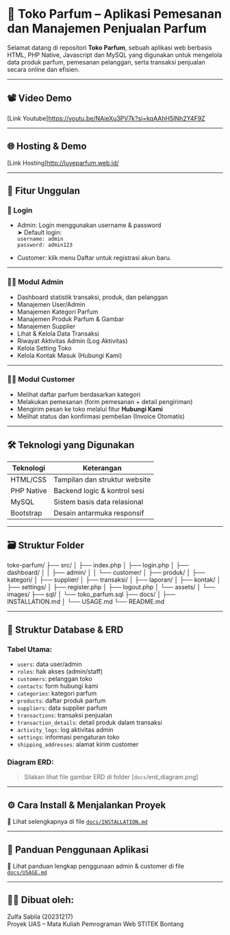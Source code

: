 # 🌸 Toko Parfum – Aplikasi Pemesanan dan Manajemen Penjualan Parfum

Selamat datang di repositori **Toko Parfum**, sebuah aplikasi web berbasis HTML, PHP Native, Javascript dan MySQL yang digunakan untuk mengelola data produk parfum, pemesanan pelanggan, serta transaksi penjualan secara online dan efisien.

---

## 📽️ Video Demo

[Link Youtube]https://youtu.be/NAieXu3PV7k?si=kqAAhH5INh2Y4F9Z

---

## 🌐 Hosting & Demo

[Link Hosting]http://luveparfum.web.id/

---

## 📌 Fitur Unggulan

### 🔐 Login
- Admin: Login menggunakan username & password  
  ➤ Default login:  
  `username: admin`  
  `password: admin123`

- Customer: klik menu Daftar untuk registrasi akun baru.

---

### 👩‍💼 Modul Admin
- Dashboard statistik transaksi, produk, dan pelanggan
- Manajemen User/Admin
- Manajemen Kategori Parfum
- Manajemen Produk Parfum & Gambar
- Manajemen Supplier
- Lihat & Kelola Data Transaksi
- Riwayat Aktivitas Admin (Log Aktivitas)
- Kelola Setting Toko
- Kelola Kontak Masuk (Hubungi Kami)

---

### 🧍‍♂️ Modul Customer
- Melihat daftar parfum berdasarkan kategori
- Melakukan pemesanan (form pemesanan + detail pengiriman)
- Mengirim pesan ke toko melalui fitur **Hubungi Kami**
- Melihat status dan konfirmasi pembelian (Invoice Otomatis)

---

## 🛠️ Teknologi yang Digunakan

| Teknologi   | Keterangan                           |
|-------------|--------------------------------------|
| HTML/CSS    | Tampilan dan struktur website        |
| PHP Native  | Backend logic & kontrol sesi         |
| MySQL       | Sistem basis data relasional         |
| Bootstrap   | Desain antarmuka responsif           |

---

## 🗃️ Struktur Folder

toko-parfum/
├── src/
│ ├── index.php
│ ├── login.php
│ ├── dashboard/
│ │ ├── admin/
│ │ └── customer/
│ ├── produk/
│ ├── kategori/
│ ├── supplier/
│ ├── transaksi/
│ ├── laporan/
│ ├── kontak/
│ ├── settings/
│ ├── register.php
│ ├── logout.php
│ └── assets/
│ └── images/
├── sql/
│ └── toko_parfum.sql
├── docs/
│ ├── INSTALLATION.md
│ └── USAGE.md
└── README.md

---

## 🧾 Struktur Database & ERD

### Tabel Utama:
- `users`: data user/admin
- `roles`: hak akses (admin/staff)
- `customers`: pelanggan toko
- `contacts`: form hubungi kami
- `categories`: kategori parfum
- `products`: daftar produk parfum
- `suppliers`: data supplier parfum
- `transactions`: transaksi penjualan
- `transaction_details`: detail produk dalam transaksi
- `activity_logs`: log aktivitas admin
- `settings`: informasi pengaturan toko
- `shipping_addresses`: alamat kirim customer

### Diagram ERD:
>  Silakan lihat file gambar ERD di folder [`docs`/erd_diagram.png]

---

## ⚙️ Cara Install & Menjalankan Proyek

📄 Lihat selengkapnya di file [`docs/INSTALLATION.md`](docs/INSTALLATION.md)

---

## 📖 Panduan Penggunaan Aplikasi

📄 Lihat panduan lengkap penggunaan admin & customer di file [`docs/USAGE.md`](docs/USAGE.md)

---


## 🧑‍🎓 Dibuat oleh:

Zulfa Sabila (20231217)  
Proyek UAS – Mata Kuliah Pemrograman Web
STITEK Bontang
